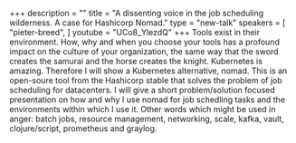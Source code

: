 +++
description = ""
title = "A dissenting voice in the job scheduling wilderness. A case for Hashicorp Nomad."
type = "new-talk"
speakers = [
        "pieter-breed",
]
youtube = "UCo8_YlezdQ"
+++
Tools exist in their environment. How, why and when you choose your tools has a profound impact on the culture of your organization, the same way that the sword creates the samurai and the horse creates the knight. Kubernetes is amazing. Therefore I will show a Kubernetes alternative, nomad. This is an open-soure tool from the Hashicorp stable that solves the problem of job scheduling for datacenters. I will give a short problem/solution focused presentation on how and why I use nomad for job schedling tasks and the environments within which I use it. Other words which might be used in anger: batch jobs, resource management, networking, scale, kafka, vault, clojure/script, prometheus and graylog.